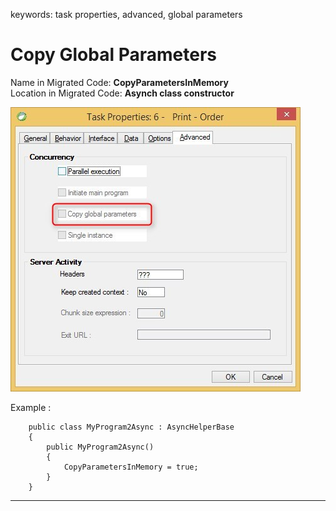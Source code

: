 ﻿keywords: task properties, advanced, global parameters
# Copy Global Parameters

Name in Migrated Code: **CopyParametersInMemory**  
Location in Migrated Code: **Asynch class constructor**

![Task-Properties-Advanced-copy-global-parameters](Task-Properties-Advanced-copy-global-parameters.jpg)

Example :
```csdiff
    public class MyProgram2Async : AsyncHelperBase 
    {
        public MyProgram2Async()
        {
            CopyParametersInMemory = true;
        }
    }

```
---
